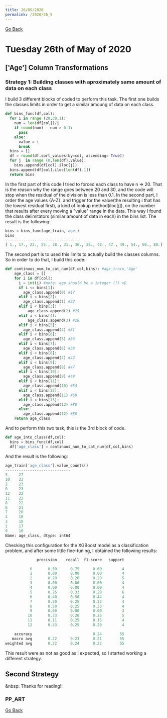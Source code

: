 ```yaml
---
title: 26/05/2020
permalink: /2020/26_5
---
```

[Go Back](https://paulb86uk.github.io/PP_ART.github.io/)

# Tuesday 26th of May of 2020

## ['Age'] Column Transformations
### Strategy 1: Building classes with aproximately same amount of data on each class
I build 3 different blocks of coded to perform this task. The first one builds the classes limits in order to get a similar amoung of data on each class. 

```python
def bins_func(df,col):
  for i in range (20,30,1):
    num = len(df[col])/i
    if round(num) - num > 0.1:
      pass
    else:
      value = i
      break
  bins = []
  df = round(df.sort_values(by=col, ascending= True))
  for j  in range (0,len(df),value):
    bins.append(df[col].iloc[j])
  bins.append(df[col].iloc[len(df)-1])
  return bins
```
In the first part of this code I tried to forced each class to have n => 20. That is the reason why the range goes between 20 and 30, and the code will stop when the residual of the division is less than 0.1. In the second part,  I order the age values {A-Z}, and trigger for the value(the resulting i that has the lowest residual first), a kind of lookup method(iloc[j]), on the number that results after every moving a "value" range in the data. This way I found the class delimitators (similar amount of data in each) in the bins list.
The result is the following:

```python
bins = bins_func(age_train,'age')
bins
---------------------------------
[ 1., 17., 22., 25., 28., 31., 36., 38., 42., 47., 49., 54., 60., 80.]
```
The second part is to used this limits to actually build the classes columns. So in order to do that, I build this code:
```python
def continuos_num_to_cat_num(df,col,bins): #age_train,'Age'
    age_class = []
    for i in df[col]:
      i = int(i) #note: age should be a integer (?) xD
      if i <= bins[1]:
        age_class.append(0) #17
      elif i < bins[2]:
        age_class.append(1) #22
      elif i < bins[3]:
          age_class.append(2) #25
      elif i < bins[4]:
          age_class.append(3) #28
      elif i < bins[5]:
        age_class.append(4) #31
      elif i < bins[6]:
        age_class.append(5) #36
      elif i < bins[7]:
        age_class.append(6) #38
      elif i < bins[8]:
        age_class.append(7) #42
      elif i < bins[9]:
        age_class.append(8) #47
      elif i < bins[10]:
        age_class.append(9) #49
      elif i < bins[11]:
        age_class.append(10) #54
      elif i < bins[12]:
        age_class.append(11) #60
      elif i < bins[13]:
        age_class.append(12) #80
      else:
        age_class.append(12) #80
    return age_class
```
And to perform this two task, this is the 3rd block of code.
```python
def age_into_class(df,col):
  bins = bins_func(df,col)
  df['age_class'] = continuos_num_to_cat_num(df,col,bins)
```
And the result is the following:

```python
age_train['age_class'].value_counts()
-----------------------------
5     27
10    23
2     23
0     23
12    22
11    22
8     22
6     21
7     20
4     18
3     18
1     17
9     16
Name: age_class, dtype: int64
```
Checking this configuration for the XGBoost model as a classification problem, and after some little fine-tuning, I obtained the following results:
```python
              precision    recall  f1-score   support

           0       0.50      0.75      0.60         4
           1       0.00      0.00      0.00         4
           2       0.20      0.20      0.20         5
           3       0.00      0.00      0.00         4
           4       0.00      0.00      0.00         4
           5       0.25      0.33      0.29         6
           6       0.40      0.50      0.44         4
           7       0.20      0.25      0.22         4
           8       0.50      0.25      0.33         4
           9       0.00      0.00      0.00         3
          10       0.33      0.20      0.25         5
          11       0.11      0.25      0.15         4
          12       0.33      0.25      0.29         4

    accuracy                           0.24        55
   macro avg       0.22      0.23      0.21        55
weighted avg       0.22      0.24      0.22        55
```
This result were as not as good as I expected, so I started working a different strategy.

## Second Strategy


&nbsp:
Thanks for reading!!

### PP_ART

[Go Back](https://paulb86uk.github.io/PP_ART.github.io/)
